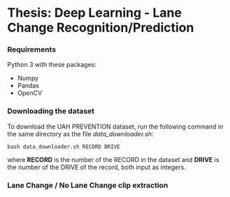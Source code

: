 # Thesis: Deep Learning - Lane Change Recognition/Prediction


### Requirements
Python 3 with these packages:
- Numpy
- Pandas
- OpenCV

### Downloading the dataset
To download the UAH PREVENTION dataset, run the following command in the same directory as the file *data_downloader.sh*:
```
bash data_downloader.sh RECORD DRIVE
```
where **RECORD** is the number of the RECORD in the dataset and **DRIVE** is the number of the DRIVE of the record, both input as integers.

### Lane Change / No Lane Change clip extraction
